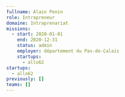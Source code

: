 ```yaml
---
fullname: Alain Penin
role: Intrapreneur
domaine: Intraprenariat
missions:
  - start: 2020-01-01
    end: 2020-12-31
    status: admin
    employer: département du Pas-de-Calais
    startups:
      - allo62
startups:
  - allo62
previously: []
teams: []
---
```

